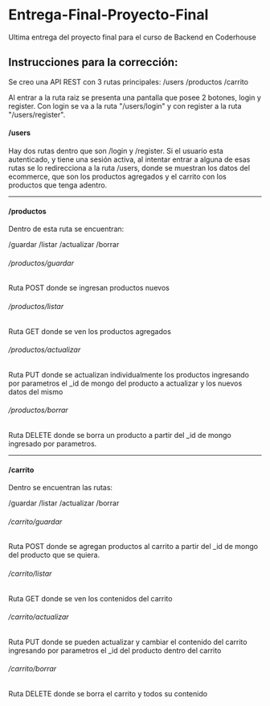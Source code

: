 # Entrega-Final-Proyecto-Final
Ultima entrega del proyecto final para el curso de Backend en Coderhouse

<h2>Instrucciones para la corrección:</h2>

Se creo una API REST con 3 rutas principales:
/users
/productos
/carrito

Al entrar a la ruta raiz se presenta una pantalla que posee 2 botones, login y register. Con login se va a la ruta "/users/login" y con register a la ruta "/users/register".

<h4>/users</h4>

Hay dos rutas dentro que son /login y /register. Si el usuario esta autenticado, y tiene una sesión activa, al intentar entrar a alguna de esas rutas se lo redirecciona
a la ruta /users, donde se muestran los datos del ecommerce, que son los productos agregados y el carrito con los productos que tenga adentro.

<hr>

<h4>/productos</h4>

Dentro de esta ruta se encuentran:

/guardar
/listar
/actualizar
/borrar

<h6>/productos/guardar</h6>
Ruta POST donde se ingresan productos nuevos 

<h6>/productos/listar</h6>
Ruta GET donde se ven los productos agregados

<h6>/productos/actualizar</h6>
Ruta PUT donde se actualizan individualmente los productos ingresando por parametros el _id de mongo del producto a actualizar y los nuevos datos del mismo

<h6>/productos/borrar</h6>
Ruta DELETE donde se borra un producto a partir del _id de mongo ingresado por parametros.

<hr>

<h4>/carrito</h4>

Dentro se encuentran las rutas:

/guardar
/listar
/actualizar
/borrar

<h6>/carrito/guardar</h6>
Ruta POST donde se agregan productos al carrito a partir del _id de mongo del producto que se quiera.

<h6>/carrito/listar</h6>
Ruta GET donde se ven los contenidos del carrito

<h6>/carrito/actualizar</h6>
Ruta PUT donde se pueden actualizar y cambiar el contenido del carrito ingresando por parametros el _id del producto dentro del carrito

<h6>/carrito/borrar</h6>
Ruta DELETE donde se borra el carrito y todos su contenido
